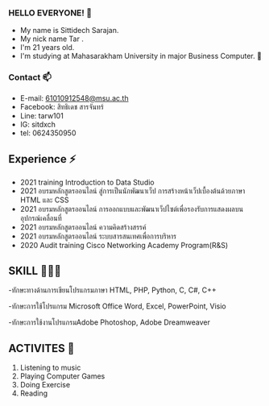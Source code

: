 ###  HELLO EVERYONE! 👋
* My name is Sittidech Sarajan.
* My nick name Tar .
* I'm 21 years old.
* I'm studying at Mahasarakham University in major Business Computer. 👋
### Contact 📫
- E-mail: 61010912548@msu.ac.th
- Facebook: สิทธิเดช สารจันทร์ 
- Line: tarw101
- IG: sitdxch
- tel: 0624350950
## Experience ⚡ 
- 2021 training Introduction to Data Studio
- 2021 อบรมหลักสูตรออนไลน์ สู่การเป็นนักพัฒนาเว็ป การสร้างหน้าเว็ปเบื้องต้นด้วยภาษา HTML และ CSS
- 2021 อบรมหลักสูตรออนไลน์ การออกแบบและพัฒนาเว็ปไซต์เพื่อรองรับการแสดงผลบนอุปกรณ์เคลื่อนที่ 
- 2021 อบรมหลักสูตรออนไลน์ ความคิดสร้างสรรค์ 
- 2021 อบรมหลักสูตรออนไลน์ ระบบสารสนเทศเพื่อการบริหาร
- 2020 Audit training Cisco Networking Academy Program(R&S)
## SKILL 👨🏻‍💻
-ทักษะทางด้านการเขียนโปรแกรมภาษา HTML, PHP, Python, C, C#, C++ 

-ทักษะการใช้โปรแกรม Microsoft Office Word, Excel, PowerPoint, Visio 

-ทักษะการใช้งานโปรแกรมAdobe Photoshop, Adobe Dreamweaver
## ACTIVITES 👾
1. Listening to music
2. Playing Computer Games 
3. Doing Exercise
4. Reading
